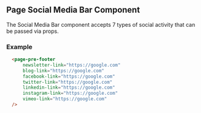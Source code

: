 ## Page Social Media Bar Component

The Social Media Bar component accepts 7 types of social activity that can be passed via props.

### Example
```html
  <page-pre-footer 
      newsletter-link="https://google.com"
      blog-link="https://google.com"
      facebook-link="https://google.com"
      twitter-link="https://google.com"
      linkedin-link="https://google.com"
      instagram-link="https://google.com"
      vimeo-link="https://google.com"
  />
``` 
